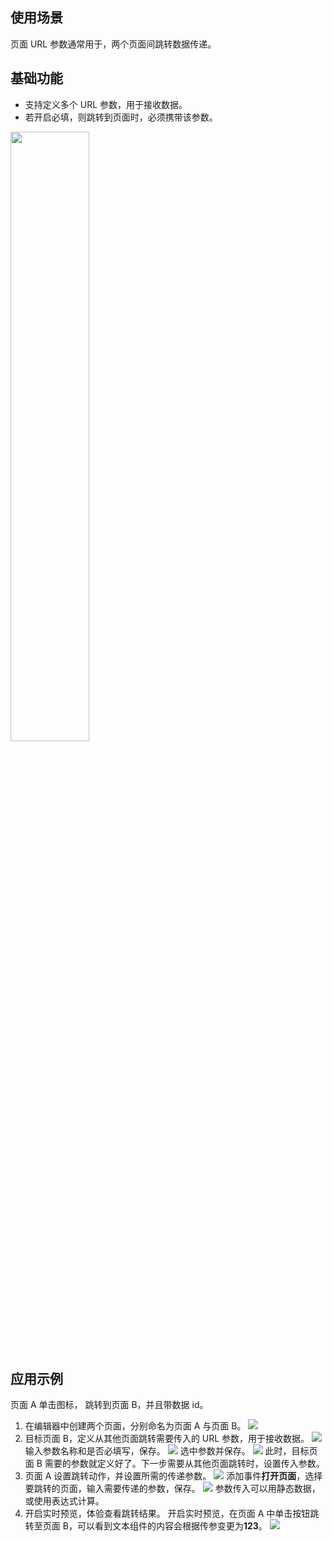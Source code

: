 ## 使用场景
页面 URL 参数通常用于，两个页面间跳转数据传递。

## 基础功能
- 支持定义多个 URL 参数，用于接收数据。
- 若开启必填，则跳转到页面时，必须携带该参数。

<img src="https://qcloudimg.tencent-cloud.cn/raw/7a504ffed62a8ff2ccd41c7d1d003fa1.png" style = "width:50%;display: inline-block">

## 应用示例
页面 A 单击图标， 跳转到页面 B，并且带数据 id。
1. 在编辑器中创建两个页面，分别命名为页面 A 与页面 B。
   <img src="https://qcloudimg.tencent-cloud.cn/raw/31d56f682cd5eacf4a312f936ad4c717.png" style="display:inline-block"><br>
2. 目标页面 B，定义从其他页面跳转需要传入的 URL 参数，用于接收数据。
   ![](https://qcloudimg.tencent-cloud.cn/raw/5065fffc0687a62c65a3b4c7ee03045a.png)
   输入参数名称和是否必填写，保存。
   ![](https://qcloudimg.tencent-cloud.cn/raw/41a884c9d98121b4ccb877db9258568c.png)
   选中参数并保存。
   ![](https://qcloudimg.tencent-cloud.cn/raw/46bde3b8d7568c56ea135fc975f03ed7.png)
   此时，目标页面 B 需要的参数就定义好了。下一步需要从其他页面跳转时，设置传入参数。
3. 页面 A 设置跳转动作，并设置所需的传递参数。
   ![](https://qcloudimg.tencent-cloud.cn/raw/d2950b5877e468019100c3d18d32a553.png)
   添加事件**打开页面**，选择要跳转的页面，输入需要传递的参数，保存。
   ![](https://qcloudimg.tencent-cloud.cn/raw/2b7f55153a26072b72998ad45c1a37b4.png)
   参数传入可以用静态数据，或使用表达式计算。
4. 开启实时预览，体验查看跳转结果。
   开启实时预览，在页面 A 中单击按钮跳转至页面 B，可以看到文本组件的内容会根据传参变更为**123**。
   ![](https://qcloudimg.tencent-cloud.cn/raw/96ade3f2523f54ed23f981d0643d8207.png)

